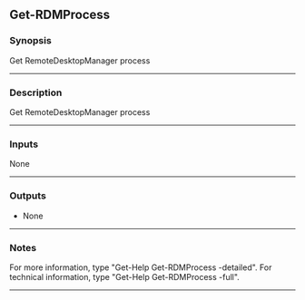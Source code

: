 Get-RDMProcess
--------------

### Synopsis
Get RemoteDesktopManager process

---

### Description

Get RemoteDesktopManager process

---

### Inputs
None

---

### Outputs
* None

---

### Notes
For more information, type "Get-Help Get-RDMProcess -detailed". For technical information, type "Get-Help Get-RDMProcess -full".

---
